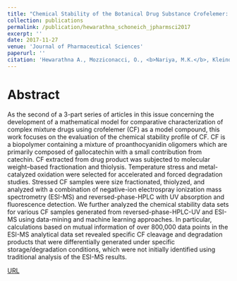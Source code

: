 ```yaml
---
title: "Chemical Stability of the Botanical Drug Substance Crofelemer: A Model System for Comparative Characterization of Complex Mixture Drugs"
collection: publications
permalink: /publication/hewarathna_schoneich_jpharmsci2017
excerpt: ''
date: 2017-11-27
venue: 'Journal of Pharmaceutical Sciences'
paperurl: ''
citation: 'Hewarathna A., Mozziconacci, O., <b>Nariya, M.K.</b>, Kleindl, P.A., Xiong, J.,   Fisher, A.C., Joshi, S.B., Middaugh, R.C., Volkin, D.B., Forrest, L.M., Deeds, E.J., Schöneich, C.'
---
```


# Abstract 
As the second of a 3-part series of articles in this issue concerning the development of a mathematical model for comparative characterization of complex mixture drugs using crofelemer (CF) as a model compound, this work focuses on the evaluation of the chemical stability profile of CF. CF is a biopolymer containing a mixture of proanthocyanidin oligomers which are primarily composed of gallocatechin with a small contribution from catechin. CF extracted from drug product was subjected to molecular weight–based fractionation and thiolysis. Temperature stress and metal-catalyzed oxidation were selected for accelerated and forced degradation studies. Stressed CF samples were size fractionated, thiolyzed, and analyzed with a combination of negative-ion electrospray ionization mass spectrometry (ESI-MS) and reversed-phase-HPLC with UV absorption and fluorescence detection. We further analyzed the chemical stability data sets for various CF samples generated from reversed-phase-HPLC-UV and ESI-MS using data-mining and machine learning approaches. In particular, calculations based on mutual information of over 800,000 data points in the ESI-MS analytical data set revealed specific CF cleavage and degradation products that were differentially generated under specific storage/degradation conditions, which were not initially identified using traditional analysis of the ESI-MS results.

[URL](https://jpharmsci.org/article/S0022-3549(17)30509-9/fulltext)
